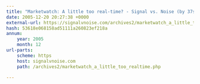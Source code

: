 ```yaml
---
title: "Marketwatch: A little too real-time? - Signal vs. Noise (by 37signals)"
date: 2005-12-20 20:27:38 +0000
external-url: https://signalvnoise.com/archives2/marketwatch_a_little_too_realtime.php
hash: 53618e068158ad51111a260823ef218a
annum:
    year: 2005
    month: 12
url-parts:
    scheme: https
    host: signalvnoise.com
    path: /archives2/marketwatch_a_little_too_realtime.php

---
```



